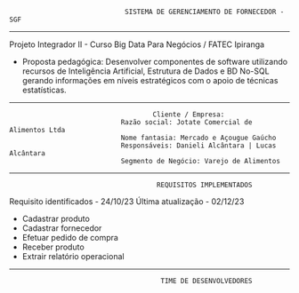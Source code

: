                                  SISTEMA DE GERENCIAMENTO DE FORNECEDOR - SGF

-----------------------------------------------------------------------
Projeto Integrador II - Curso Big Data Para Negócios / FATEC Ipiranga

* Proposta pedagógica: Desenvolver componentes de software utilizando recursos de Inteligência Artificial, Estrutura de Dados e BD No-SQL gerando informações em níveis estratégicos com o apoio de técnicas estatísticas.

-----------------------------------------------------------------------
                                        Cliente / Empresa:
                                Razão social: Jotate Comercial de Alimentos Ltda
                                Nome fantasia: Mercado e Açougue Gaúcho
                                Responsáveis: Danieli Alcântara | Lucas Alcântara
                                Segmento de Negócio: Varejo de Alimentos
-----------------------------------------------------------------------

                                         REQUISITOS IMPLEMENTADOS

Requisito identificados - 24/10/23
Última atualização - 02/12/23

- Cadastrar produto
- Cadastrar fornecedor 
- Efetuar pedido de compra
- Receber produto
- Extrair relatório operacional

-----------------------------------------------------------------------
                                          TIME DE DESENVOLVEDORES



                                          